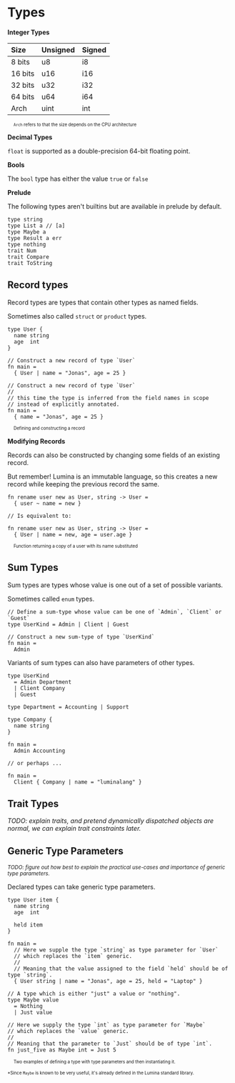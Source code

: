 # Types


**Integer Types**

| Size    | Unsigned | Signed |
|:--------|:---------|:-------|
| 8 bits  | u8       | i8     |
| 16 bits | u16      | i16    |
| 32 bits | u32      | i32    |
| 64 bits | u64      | i64    |
| Arch    | uint     | int    |

<sup><sub>&nbsp;&nbsp;&nbsp;&nbsp; `Arch` refers to that the size depends on the CPU architecture</sub></sup>

**Decimal Types**

`float` is supported as a double-precision 64-bit floating point. 

**Bools**

The `bool` type has either the value `true` or `false`

**Prelude**

The following types aren't builtins but are available in prelude by default. 

```lm
type string
type List a // [a]
type Maybe a
type Result a err
type nothing
trait Num
trait Compare
trait ToString
```

## Record types

Record types are types that contain other types as named fields. 

Sometimes also called `struct` or `product` types. 

```lm
type User {
  name string
  age  int
}

// Construct a new record of type `User`
fn main =
  { User | name = "Jonas", age = 25 }

// Construct a new record of type `User`
// 
// this time the type is inferred from the field names in scope
// instead of explicitly annotated. 
fn main =
  { name = "Jonas", age = 25 }
```
<sup><sub>&nbsp;&nbsp;&nbsp;&nbsp; Defining and constructing a record</sub></sup>

**Modifying Records**

Records can also be constructed by changing some fields of an existing record. 

But remember! Lumina is an immutable language, so this creates a new record while keeping the previous record the same. 

```lm
fn rename user new as User, string -> User =
  { user ~ name = new }

// Is equivalent to: 

fn rename user new as User, string -> User =
  { User | name = new, age = user.age }
```
<sup><sub>&nbsp;&nbsp;&nbsp;&nbsp; Function returning a copy of a user with its name substituted</sub></sup>

## Sum Types

Sum types are types whose value is one out of a set of possible variants. 

Sometimes called `enum` types. 

```lm
// Define a sum-type whose value can be one of `Admin`, `Client` or `Guest`
type UserKind = Admin | Client | Guest

// Construct a new sum-type of type `UserKind`
fn main = 
  Admin
```

Variants of sum types can also have parameters of other types.

```lm
type UserKind
  = Admin Department
  | Client Company
  | Guest

type Department = Accounting | Support

type Company {
  name string
}

fn main = 
  Admin Accounting

// or perhaps ...

fn main = 
  Client { Company | name = "luminalang" }
```

## Trait Types

*TODO: explain traits, and pretend dynamically dispatched objects are normal, we can explain trait constraints later.*

## Generic Type Parameters

<sup>*TODO: figure out how best to explain the practical use-cases and importance of generic type parameters.*</sup>

Declared types can take generic type parameters. 

```lm
type User item {
  name string
  age  int

  held item
}

fn main =
  // Here we supple the type `string` as type parameter for `User`
  // which replaces the `item` generic. 
  //
  // Meaning that the value assigned to the field `held` should be of type `string`.
  { User string | name = "Jonas", age = 25, held = "Laptop" }
```

```lm
// A type which is either "just" a value or "nothing". 
type Maybe value
  = Nothing
  | Just value

// Here we supply the type `int` as type parameter for `Maybe`
// which replaces the `value` generic.
//
// Meaning that the parameter to `Just` should be of type `int`. 
fn just_five as Maybe int = Just 5
```
<sup><sub>&nbsp;&nbsp;&nbsp;&nbsp; Two examples of defining a type with type parameters and then instantiating it. </sub></sup>

<sup><sub>*Since `Maybe` is known to be very useful, it's already defined in the Lumina standard library. </sub></sup>

